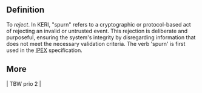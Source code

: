 ## Definition
To _reject_. In KERI, "spurn" refers to a cryptographic or protocol-based act of rejecting an invalid or untrusted event. This rejection is deliberate and purposeful, ensuring the system's integrity by disregarding information that does not meet the necessary validation criteria. The verb 'spurn' is first used in the [IPEX](IPEX) specification.

## More

| TBW prio 2 | 